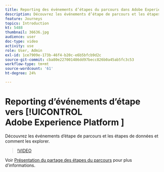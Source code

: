 ```yaml
---
title: Reporting des événements d’étapes du parcours dans Adobe Experience Platform
description: Découvrez les événements d’étape de parcours et les étapes de données et comment les explorer.
feature: Journeys
topics: Introduction
kt: 5488
thumbnail: 36636.jpg
audience: user
doc-type: video
activity: use
role: User, Admin
exl-id: 1ce7909e-173b-46f4-b20c-e6b5bfcb9d2c
source-git-commit: cba80e227001486dd97becc826b0a45ab5fc3c53
workflow-type: tm+mt
source-wordcount: '61'
ht-degree: 24%

---
```


# Reporting d’événements d’étape vers [!UICONTROL Adobe Experience Platform ]

Découvrez les événements d’étape de parcours et les étapes de données et comment les explorer.

>[!VIDEO](https://video.tv.adobe.com/v/36636?quality=12&learn=on)

Voir [Présentation du partage des étapes du parcours](https://experienceleague.adobe.com/docs/journeys/using/building-journeys/sharing-journey-steps/sharing-overview.html?lang=en) pour plus d’informations.
